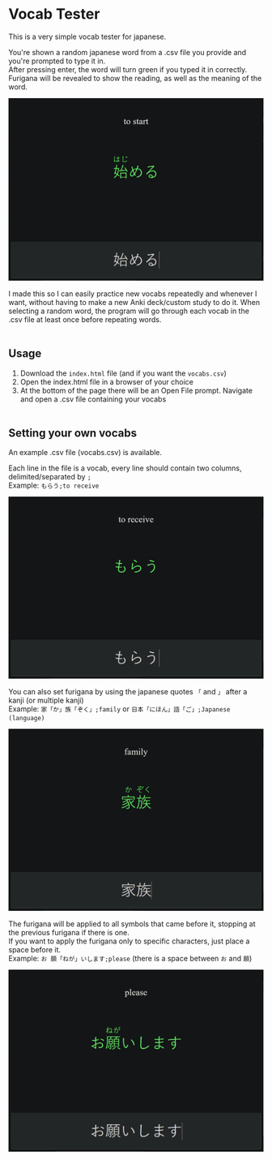 # Vocab Tester
This is a very simple vocab tester for japanese.

You're shown a random japanese word from a .csv file you provide and you're prompted to type it in.  
After pressing enter, the word will turn green if you typed it in correctly.  
Furigana will be revealed to show the reading, as well as the meaning of the word.

<img width="600" src="Images\\start.png"/>

I made this so I can easily practice new vocabs repeatedly and whenever I want, without having to make a new Anki deck/custom study to do it.
When selecting a random word, the program will go through each vocab in the .csv file at least once before repeating words.
</br></br>
## Usage ##
1. Download the ``index.html`` file (and if you want the ``vocabs.csv``)  
2. Open the index.html file in a browser of your choice  
3. At the bottom of the page there will be an Open File prompt. Navigate and open a .csv file containing your vocabs
</br></br>
## Setting your own vocabs ##
An example .csv file (vocabs.csv) is available.  

Each line in the file is a vocab, every line should contain two columns, delimited/separated by ``;``  
Example: ``もらう;to receive``

<img width="600" src="Images\\receive.png"/>  

You can also set furigana by using the japanese quotes ``「`` and ``」`` after a kanji (or multiple kanji)  
Example: ``家「か」族「ぞく」;family`` or ``日本「にほん」語「ご」;Japanese (language)``

<img width="600" src="Images\\family.png"/>  

The furigana will be applied to all symbols that came before it, stopping at the previous furigana if there is one.  
If you want to apply the furigana only to specific characters, just place a space before it.  
Example: ``お 願「ねが」いします;please`` (there is a space between ``お`` and ``願``)

<img width="600" src="Images\\please.png"/>
